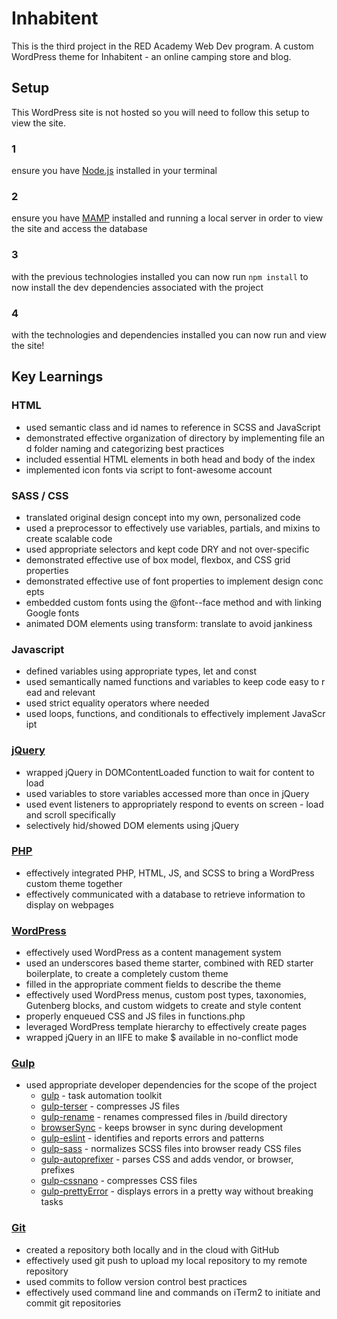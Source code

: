 # Inhabitent

This is the third project in the RED Academy Web Dev program. A custom WordPress theme for Inhabitent - an online camping store and blog.

## Setup

This WordPress site is not hosted so you will need to follow this setup to view the site.

### 1

ensure you have [Node.js](https://nodejs.org/en/) installed in your terminal

### 2

ensure you have [MAMP](https://www.mamp.info/en/) installed and running a local server in order to view the site and access the database

### 3

with the previous technologies installed you can now run `npm install` to now install the dev dependencies associated with the project

### 4

with the technologies and dependencies installed you can now run and view the site!

## Key Learnings

### HTML

- used semantic class and id names to reference in SCSS and JavaScript
- demonstrated effective organization of directory by implementing file and folder naming and categorizing best practices
- included essential HTML elements in both head and body of the index
- implemented icon fonts via script to font-awesome account

### SASS / CSS 

- translated original design concept into my own, personalized code
- used a preprocessor to effectively use variables, partials, and mixins to create scalable code
- used appropriate selectors and kept code DRY and not over-specific
- demonstrated effective use of box model, flexbox, and CSS grid properties
- demonstrated effective use of font properties to implement design concepts
- embedded custom fonts using the @font--face method and with linking Google fonts
- animated DOM elements using transform: translate to avoid jankiness

### Javascript     

- defined variables using appropriate types, let and const
- used semantically named functions and variables to keep code easy to read and relevant
- used strict equality operators where needed
- used loops, functions, and conditionals to effectively implement JavaScript

### [jQuery](https://jquery.com/)

- wrapped jQuery in DOMContentLoaded function to wait for content to load
- used variables to store variables accessed more than once in jQuery
- used event listeners to appropriately respond to events on screen - load and scroll specifically
- selectively hid/showed DOM elements using jQuery

### [PHP](https://www.php.net/)

- effectively integrated PHP, HTML, JS, and SCSS to bring a WordPress custom theme together
- effectively communicated with a database to retrieve information to display on webpages

### [WordPress](https://wordpress.org/)

- effectively used WordPress as a content management system
- used an underscores based theme starter, combined with RED starter boilerplate, to create a completely custom theme
- filled in the appropriate comment fields to describe the theme
- effectively used WordPress menus, custom post types, taxonomies, Gutenberg blocks, and custom widgets to create and style content
- properly enqueued CSS and JS files in functions.php
- leveraged WordPress template hierarchy to effectively create pages
- wrapped jQuery in an IIFE to make \$ available in no-conflict mode

### [Gulp](https://gulpjs.com/)

- used appropriate developer dependencies for the scope of the project
  - [gulp](https://www.npmjs.com/package/gulp) - task automation toolkit
  - [gulp-terser](https://www.npmjs.com/package/gulp-terser) - compresses JS files
  - [gulp-rename](https://www.npmjs.com/package/gulp-rename) - renames compressed files in /build directory
  - [browserSync](https://www.npmjs.com/package/browser-sync) - keeps browser in sync during development
  - [gulp-eslint](https://www.npmjs.com/package/gulp-eslint) - identifies and reports errors and patterns
  - [gulp-sass](https://www.npmjs.com/package/gulp-sass) - normalizes SCSS files into browser ready CSS files
  - [gulp-autoprefixer](https://www.npmjs.com/package/gulp-autoprefixer) - parses CSS and adds vendor, or browser, prefixes
  - [gulp-cssnano](https://www.npmjs.com/package/gulp-cssnano) - compresses CSS files
  - [gulp-prettyError](https://www.npmjs.com/package/gulp-prettyerror) - displays errors in a pretty way without breaking tasks

### [Git](https://git-scm.com/)

- created a repository both locally and in the cloud with GitHub
- effectively used git push to upload my local repository to my remote repository
- used commits to follow version control best practices
- effectively used command line and commands on iTerm2 to initiate and commit git repositories
